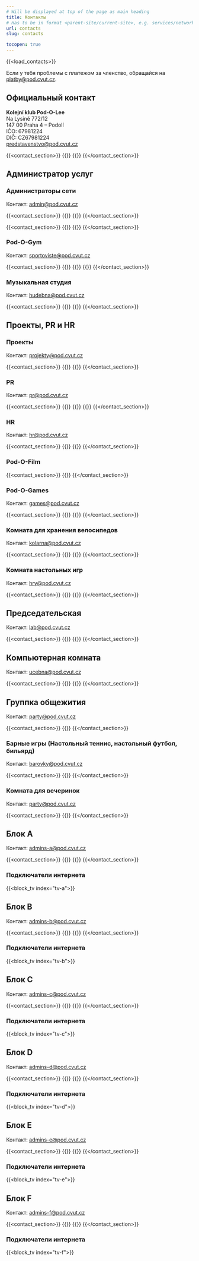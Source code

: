 ```yaml
---
# Will be displayed at top of the page as main heading
title: Контакты
# Has to be in format <parent-site/current-site>, e.g. services/network (notice missing slash at the beginning)
url: contacts
slug: contacts

tocopen: true
---
```

{{<load_contacts>}}

Если у тебя проблемы с платежом за членство, обращайся на <platby@pod.cvut.cz>.

## Официальный контакт

**Kolejní klub Pod-O-Lee**  
Na Lysině 772/12  
147 00 Praha 4 – Podolí  
IČO: 67981224  
DIČ: CZ67981224  
<predstavenstvo@pod.cvut.cz>

{{<contact_section>}}
        {{<contact index="pk" role="Председатель">}}
        {{<contact index="m" role="Заместитель председателя">}}
{{</contact_section>}}

## Администратор услуг
### Администраторы сети

Контакт: <admin@pod.cvut.cz>

{{<contact_section>}}
    {{<contact index="ss" role="Системный администратор">}}
    {{<contact index="zss" role="Заместитель системного администратора">}}
{{</contact_section>}}

{{<contact_section>}}
    {{<contact index="sn" role="Администратор сети">}}
    {{<contact index="zsn" role="Заместитель администратора сети ">}}
{{</contact_section>}}

### Pod-O-Gym

Контакт: <sportoviste@pod.cvut.cz>

{{<contact_section>}}
    {{<contact index="sg" role="Администратор Pod-O-Gym">}}
    {{<contact index="zsg" role="Заместитель администратора Pod-O-Gym">}}
    {{<contact index="sgt" role="Член команды Pod-O-Gym">}}
{{</contact_section>}}

### Музыкальная студия

Контакт: <hudebna@pod.cvut.cz>

{{<contact_section>}}
    {{<contact index="sh" role="Администратор музыкальной студии">}}
    {{<contact index="zsh" role="Заместитель администратора музыкальной студии">}}
{{</contact_section>}}

## Проекты, PR и HR

### Проекты

Контакт: <projekty@pod.cvut.cz>

{{<contact_section>}}
    {{<contact index="sp" role="Администратор проектов">}}
    {{<contact index="zsp" role="Заместитель администратора проектов">}}
{{</contact_section>}}

### PR

Контакт: <pr@pod.cvut.cz>

{{<contact_section>}}
    {{<contact index="pr" role="PR-менеджер">}}
    {{<contact index="zpr" role="Заместитель PR-менеджера">}}
    {{<contact index="prt" role="Член PR-команды">}}
{{</contact_section>}}

### HR

Контакт: <hr@pod.cvut.cz>

{{<contact_section>}}
    {{<contact index="hr" role="Менеджер по персоналу">}}
    {{<contact index="zhr" role="Заместитель менеджера по персоналу">}}
{{</contact_section>}}

### Pod-O-Film

{{<contact_section>}}
    {{<contact index="sf" role="Менеджер Pod-O-Film">}}
{{</contact_section>}}

### Pod-O-Games

Контакт: <games@pod.cvut.cz>

{{<contact_section>}}
    {{<contact index="gm" role="Администратор Pod-O-Games">}}
    {{<contact index="zgm" role="Заместитель администратора Pod-O-Games">}}
{{</contact_section>}}

### Комната для хранения велосипедов

Контакт: <kolarna@pod.cvut.cz>

{{<contact_section>}}
    {{<contact index="sk" role="Администратор хранения велосипедов">}}
    {{<contact index="zsk" role="Заместитель администратора по хранению велосипедов">}}
{{</contact_section>}}

### Комната настольных игр

Контакт: <hry@pod.cvut.cz>

{{<contact_section>}}
    {{<contact index="sdh" role="менеджер комнаты настольных игр">}}
    {{<contact index="zsdh" role="Заместитель менеджер комнаты настольных игр">}}
{{</contact_section>}}

## Председательская

Контакт: <lab@pod.cvut.cz>

{{<contact_section>}}
    {{<contact index="sl" role="Администратор Pod-O-Lab">}}
    {{<contact index="zsl" role="Заместитель администратора Pod-O-Lab">}}
{{</contact_section>}}

## Компьютерная комната

Контакт: <ucebna@pod.cvut.cz>

{{<contact_section>}}
    {{<contact index="pc" role="Администратор компьютерного класса">}}
    {{<contact index="zpc" role="Заместитель aдминистратор компьютерного класса">}}
{{</contact_section>}}

## Группка общежития

Контакт: <party@pod.cvut.cz>

{{<contact_section>}}
    {{<contact index="vks" role="Ведущий группкы общежития">}}
{{</contact_section>}}

### Барные игры (Настольный теннис, настольный футбол, бильярд)

Контакт: <barovky@pod.cvut.cz>

{{<contact_section>}}
    {{<contact index="shm" role="Управляющий барными игровыми залами">}}
{{</contact_section>}}

### Комната для вечеринок

Контакт: <party@pod.cvut.cz>

{{<contact_section>}}
    {{<contact index="sps" role="Менеджер комнаты для вечеринок">}}
{{</contact_section>}}

## Блок A

Контакт: <admins-a@pod.cvut.cz>

{{<contact_section>}}
    {{<contact index="sba" role="Администратор блока A">}}
    {{<contact index="zsba" role="Заместитель администратора блока A">}}
{{</contact_section>}}

### Подключатели интернета

{{<block_tv index="tv-a">}}

## Блок B

Контакт: <admins-b@pod.cvut.cz>

{{<contact_section>}}
    {{<contact index="sbb" role="Администратор блока B">}}
    {{<contact index="zsbb" role="Заместитель администратора блока B">}}
{{</contact_section>}}

### Подключатели интернета

{{<block_tv index="tv-b">}}

## Блок C

Контакт: <admins-c@pod.cvut.cz>

{{<contact_section>}}
    {{<contact index="sbc" role="Администратор блока C">}}
    {{<contact index="zsbc" role="Заместитель администратора блока C">}}
{{</contact_section>}}

### Подключатели интернета

{{<block_tv index="tv-c">}}

## Блок D

Контакт: <admins-d@pod.cvut.cz>

{{<contact_section>}}
    {{<contact index="sbd" role="Администратор блока D">}}
    {{<contact index="zsbd" role="Заместитель администратора блока D">}}
{{</contact_section>}}

### Подключатели интернета

{{<block_tv index="tv-d">}}

## Блок E

Контакт: <admins-e@pod.cvut.cz>

{{<contact_section>}}
    {{<contact index="sbe" role="Администратор блока E">}}
    {{<contact index="zsbe" role="Заместитель администратора блока E">}}
{{</contact_section>}}

### Подключатели интернета

{{<block_tv index="tv-e">}}

## Блок F

Контакт: <admins-f@pod.cvut.cz>

{{<contact_section>}}
    {{<contact index="sbf" role="Администратор блока F">}}
    {{<contact index="zsbf" role="Заместитель администратора блока F">}}
{{</contact_section>}}

### Подключатели интернета

{{<block_tv index="tv-f">}}
